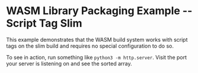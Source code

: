 # WASM Library Packaging Example -- Script Tag Slim

This example demonstrates that the WASM build system works with script tags on the slim build and requires no special configuration to do so.

To see in action, run something like `python3 -m http.server`. Visit the port your server is listening on and see the sorted array.
